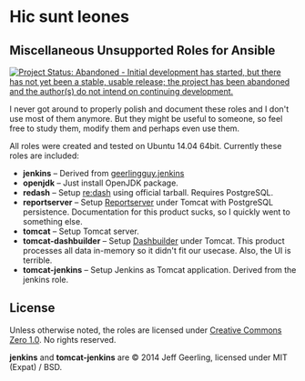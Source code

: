 # Hic sunt leones
## Miscellaneous Unsupported Roles for Ansible

[![Project Status: Abandoned - Initial development has started, but there has not yet been a stable, usable release; the project has been abandoned and the author(s) do not intend on continuing development.](http://www.repostatus.org/badges/latest/abandoned.svg)](http://www.repostatus.org/#abandoned)

I never got around to properly polish and document these roles and I don't use most of them anymore. But they might be useful to someone, so feel free to study them, modify them and perhaps even use them.

All roles were created and tested on Ubuntu 14.04 64bit. Currently these roles are included:

* **jenkins** – Derived from [geerlingguy.jenkins](https://github.com/geerlingguy/ansible-role-jenkins)
* **openjdk** – Just install OpenJDK package.
* **redash** – Setup [re:dash](https://github.com/getredash/redash) using official tarball. Requires PostgreSQL.
* **reportserver** – Setup [Reportserver](https://reportserver.net/) under Tomcat with PostgreSQL persistence. Documentation for this product sucks, so I quickly went to something else.
* **tomcat** – Setup Tomcat server.
* **tomcat-dashbuilder** – Setup [Dashbuilder](http://www.dashbuilder.org/) under Tomcat. This product processes all data in-memory so it didn't fit our usecase. Also, the UI is terrible.
* **tomcat-jenkins** – Setup Jenkins as Tomcat application. Derived from the jenkins role.

## License

Unless otherwise noted, the roles are licensed under [Creative Commons Zero 1.0](https://creativecommons.org/publicdomain/zero/1.0/). No rights reserved.

**jenkins** and **tomcat-jenkins** are © 2014 Jeff Geerling, licensed under MIT (Expat) / BSD.
